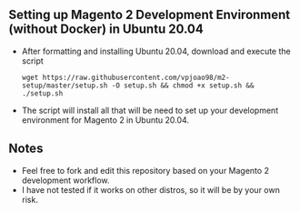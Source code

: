 ## Setting up Magento 2 Development Environment (without Docker) in Ubuntu 20.04

* After formatting and installing Ubuntu 20.04, download and execute the script

	```wget https://raw.githubusercontent.com/vpjoao98/m2-setup/master/setup.sh -O setup.sh && chmod +x setup.sh && ./setup.sh```

* The script will install all that will be need to set up your development environment for Magento 2 in Ubuntu 20.04.

## Notes

* Feel free to fork and edit this repository based on your Magento 2 development workflow.
* I have not tested if it works on other distros, so it will be by your own risk.
